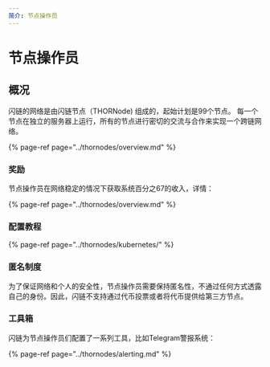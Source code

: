 ```yaml
---
简介: 节点操作员
---
```


# 节点操作员

## 概况

闪链的网络是由闪链节点（THORNode) 组成的，起始计划是99个节点。 每一个节点在独立的服务器上运行，所有的节点进行密切的交流与合作来实现一个跨链网络。

{% page-ref page="../thornodes/overview.md" %}

### 奖励

节点操作员在网络稳定的情况下获取系统百分之67的收入，详情：

{% page-ref page="../thornodes/overview.md" %}

### 配置教程

{% page-ref page="../thornodes/kubernetes/" %}

### 匿名制度

为了保证网络和个人的安全性，节点操作员需要保持匿名性，不通过任何方式透露自己的身份。因此，闪链不支持通过代币投票或者将代币提供给第三方节点。

### 工具箱

闪链为节点操作员们配置了一系列工具，比如Telegram警报系统：

{% page-ref page="../thornodes/alerting.md" %}
